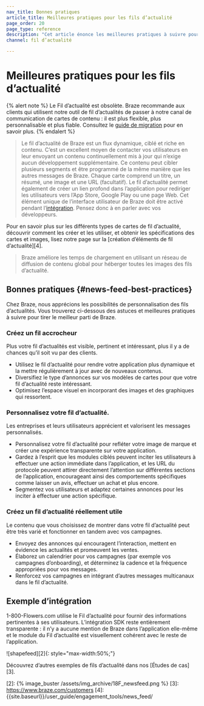 ```yaml
---
nav_title: Bonnes pratiques
article_title: Meilleures pratiques pour les fils d’actualité
page_order: 20
page_type: reference
description: "Cet article énonce les meilleures pratiques à suivre pour concevoir et personnaliser des cartes de fil d’actualité."
channel: fil d’actualité

---
```


# Meilleures pratiques pour les fils d’actualité

{% alert note %}
Le Fil d’actualité est obsolète. Braze recommande aux clients qui utilisent notre outil de fil d’actualités de passer à notre canal de communication de cartes de contenu : il est plus flexible, plus personnalisable et plus fiable. Consultez le [guide de migration]({{site.baseurl}}/user_guide/message_building_by_channel/content_cards/migrating_from_news_feed/) pour en savoir plus.
{% endalert %}

> Le fil d’actualité de Braze est un flux dynamique, ciblé et riche en contenu. C’est un excellent moyen de contacter vos utilisateurs en leur envoyant un contenu continuellement mis à jour qui n’exige aucun développement supplémentaire. Ce contenu peut cibler plusieurs segments et être programmé de la même manière que les autres messages de Braze. Chaque carte comprend un titre, un résumé, une image et une URL (facultatif). Le fil d’actualité permet également de créer un lien profond dans l’application pour rediriger les utilisateurs vers l’App Store, Google Play ou une page Web. Cet élément unique de l’interface utilisateur de Braze doit être activé pendant l’[intégration][1]. Pensez donc à en parler avec vos développeurs.

Pour en savoir plus sur les différents types de cartes de fil d’actualité, découvrir comment les créer et les utiliser, et obtenir les spécifications des cartes et images, lisez notre page sur la [création d’éléments de fil d’actualité][4].

> Braze améliore les temps de chargement en utilisant un réseau de diffusion de contenu global pour héberger toutes les images des fils d’actualité.

## Bonnes pratiques {#news-feed-best-practices}

Chez Braze, nous apprécions les possibilités de personnalisation des fils d’actualités. Vous trouverez ci-dessous des astuces et meilleures pratiques à suivre pour tirer le meilleur parti de Braze.

### Créez un fil accrocheur

Plus votre fil d’actualités est visible, pertinent et intéressant, plus il y a de chances qu’il soit vu par des clients.  

- Utilisez le fil d’actualité pour rendre votre application plus dynamique et la mettre régulièrement à jour avec de nouveaux contenus.
- Diversifiez le type d’annonces sur vos modèles de cartes pour que votre fil d’actualité reste intéressant.
- Optimisez l’espace visuel en incorporant des images et des graphiques qui ressortent.

### Personnalisez votre fil d’actualité.

Les entreprises et leurs utilisateurs apprécient et valorisent les messages personnalisés.

- Personnalisez votre fil d’actualité pour refléter votre image de marque et créer une expérience transparente sur votre application.
- Gardez à l’esprit que les modules ciblés peuvent inciter les utilisateurs à effectuer une action immédiate dans l’application, et les URL du protocole peuvent attirer directement l’attention sur différentes sections de l’application, encourageant ainsi des comportements spécifiques comme laisser un avis, effectuer un achat et plus encore.
- Segmentez vos utilisateurs et adaptez certaines annonces pour les inciter à effectuer une action spécifique.

### Créez un fil d’actualité réellement utile

Le contenu que vous choisissez de montrer dans votre fil d’actualité peut être très varié et fonctionner en tandem avec vos campagnes.  

- Envoyez des annonces qui encouragent l’interaction, mettent en évidence les actualités et promeuvent les ventes.
- Élaborez un calendrier pour vos campagnes (par exemple vos campagnes d’onboarding), et déterminez la cadence et la fréquence appropriées pour vos messages.
- Renforcez vos campagnes en intégrant d’autres messages multicanaux dans le fil d’actualité.

## Exemple d’intégration

1-800-Flowers.com utilise le Fil d’actualité pour fournir des informations pertinentes à ses utilisateurs. L’intégration SDK reste entièrement transparente : il n’y a aucune mention de Braze dans l’application elle-même et le module du Fil d’actualité est visuellement cohérent avec le reste de l’application.

![shapefeed][2]{: style="max-width:50%;"}

Découvrez d’autres exemples de fils d’actualité dans nos [Études de cas][3].

[1]: {{site.baseurl}}/developer_guide/platform_integration_guides/ios/news_feed/
[2]: {% image_buster /assets/img_archive/18F_newsfeed.png %}
[3]: https://www.braze.com/customers
[4]: {{site.baseurl}}/user_guide/engagement_tools/news_feed/
